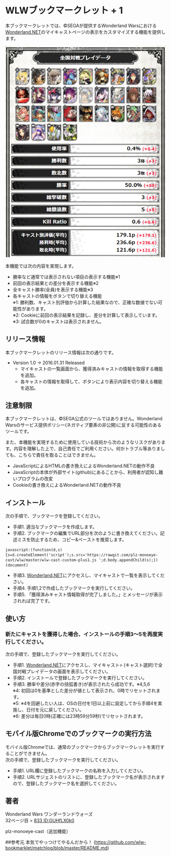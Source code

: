 WLWブックマークレット + 1
====

本ブックマークレットでは、&copy;SEGAが提供するWonderland Warsにおける[Wonderland.NET](https://wonderland-wars.net/)のマイキャストページの表示をカスタマイズする機能を提供します。

![SAMPLE](sample.png)

本機能では次の内容を実現します。
* 勝率など通常では表示されない項目の表示する機能※1  
* 前回の表示結果との差分を表示する機能※2  
* 全キャスト勝率(全員)を表示する機能※3  
* 各キャストの情報をボタンで切り替える機能  
※1: 勝利数、キャスト別評価から計算した結果なので、正確な数値でない可能性があります。  
※2: Cookieに前回の表示結果を記録し、差分を計算して表示しています。  
※3: 試合数が0のキャストは表示されません。

## リリース情報

本ブックマークレットのリリース情報は次の通りです。

* Version 1.0 -> 2016.01.31 Released
  * マイキャストの一覧画面から、獲得済みキャストの情報を取得する機能を追加。
  * 各キャストの情報を取得して、ボタンにより表示内容を切り替える機能を追加。

## 注意制限

本ブックマークレットは、&copy;SEGA公式のツールではありません。Wonderland Warsのサービス提供ポリシー(ネガティブ要素の非公開)に反する可能性のあるツールです。

また、本機能を実現するために使用している技術から次のようなリスクがあります。内容を理解した上で、自己責任でご利用ください。何かトラブル等ありましても、こちらで責任を取ることはできません。

* JavaScriptによるHTMLの書き換えによるWonderland.NETの動作不良
* JavaScriptの本体が外部サイト(github)にあることから、利用者が認知し難いプログラムの改変  
* Cookieの書き換えによるWonderland.NETの動作不良  

## インストール

次の手順で、ブックマークを登録してください。

* 手順1. 適当なブックマークを作成します。
* 手順2. ブックマークの編集でURL部分を次のように書き換えてください。記述ミスを防止するため、コピー&ペーストを推奨します。  

```
javascript:(function(d,s){s=d.createElement('script');s.src='https://rawgit.com/plz-monoeye-cast/wlw/master/wlw-cast-custom-plus1.js ';d.body.appendChild(s);})(document)
```

* 手順3. [Wonderland.NET](https://wonderland-wars.net/)にアクセスし、マイキャストで一覧を表示してください。
* 手順4. 手順1,2で作成したブックマークを実行してください。 
* 手順5. 「獲得済みキャスト情報取得が完了しました。」とメッセージが表示されれば完了です。

## 使い方

### 新たにキャストを獲得した場合、インストールの手順3～5を再度実行してください。

次の手順で、登録したブックマークを実行してください。

* 手順1. [Wonderland.NET](https://wonderland-wars.net/)にアクセスし、マイキャスト> (キャスト選択)で全国対戦プレイデータの画面を表示してください。  
* 手順2. インストールで登録したブックマークを実行してください。  
* 手順3. 勝率や差分(赤字の括弧書き)が表示されたら成功です。※4,5,6   
※4: 初回は0を基準とした差分が値として表示され、0時でリセットされます。  
※5: ※4を回避したい人は、OSの日付を1日以上前に設定してから手順4を実施し、日付を元に戻してください。  
※6: 差分は毎日0時(正確には23時59分59秒)でリセットされます。

## モバイル版Chromeでのブックマークの実行方法

モバイル版Chromeでは、通常のブックマークからブックマークレットを実行することができません。  
次の手順で、登録したブックマークを実行してください。

* 手順1. URL欄に登録したブックマークの名称を入力してください。  
* 手順2. URLサジェストのリストに、登録したブックマーク名が表示されますので、登録したブックマーク名を選択してください。  

## 著者

Wonderland Wars ワンダーランドウォーズ  
32ページ目 > [833 ID:GUHfLX0k0](https://github.com/syara-temp/wlw)

plz-monoeye-cast（追加機能）

##参考元
本気でやっつけてやるんだから！
(https://github.com/wlw-bookmarklet/matchlog/blob/master/README.md)
